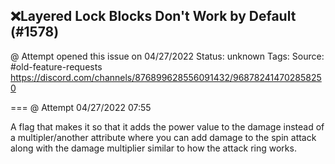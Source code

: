## ❌Layered Lock Blocks Don't Work by Default (#1578)
@ Attempt opened this issue on 04/27/2022
Status: unknown
Tags: 
Source: #old-feature-requests https://discord.com/channels/876899628556091432/968782414702858250


=== @ Attempt 04/27/2022 07:55

A flag that makes it so that it adds the power value to the damage instead of a multipler/another attribute where you can add damage to the spin attack along with the damage multiplier similar to how the attack ring works.
